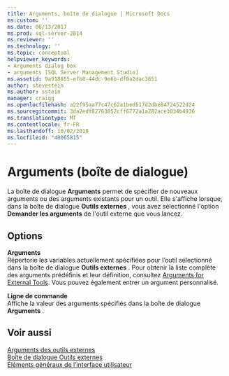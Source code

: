 ```yaml
---
title: Arguments, boîte de dialogue | Microsoft Docs
ms.custom: ''
ms.date: 06/13/2017
ms.prod: sql-server-2014
ms.reviewer: ''
ms.technology: ''
ms.topic: conceptual
helpviewer_keywords:
- Arguments dialog box
- arguments [SQL Server Management Studio]
ms.assetid: 9a918855-efb8-44dc-9e6b-df0a2dac3651
author: stevestein
ms.author: sstein
manager: craigg
ms.openlocfilehash: a22f95aa77c47c62a1bed517d2dbe84724522d24
ms.sourcegitcommit: 3da2edf82763852cff6772a1a282ace3034b4936
ms.translationtype: MT
ms.contentlocale: fr-FR
ms.lasthandoff: 10/02/2018
ms.locfileid: "48065815"
---
```

# <a name="arguments-dialog-box"></a>Arguments (boîte de dialogue)
  La boîte de dialogue **Arguments** permet de spécifier de nouveaux arguments ou des arguments existants pour un outil. Elle s'affiche lorsque, dans la boîte de dialogue **Outils externes** , vous avez sélectionné l'option **Demander les arguments** de l'outil externe que vous lancez.  
  
## <a name="options"></a>Options  
 **Arguments**  
 Répertorie les variables actuellement spécifiées pour l’outil sélectionné dans la boîte de dialogue **Outils externes** . Pour obtenir la liste complète des arguments prédéfinis et leur définition, consultez [Arguments for External Tools](menu-help/external-tools.md). Vous pouvez également entrer un argument personnalisé.  
  
 **Ligne de commande**  
 Affiche la valeur des arguments spécifiés dans la boîte de dialogue **Arguments** .  
  
## <a name="see-also"></a>Voir aussi  
 [Arguments des outils externes](menu-help/external-tools.md)   
 [Boîte de dialogue Outils externes](external-tools-dialog-box.md)   
 [Éléments généraux de l’interface utilisateur](general-user-interface-elements.md)  
  
  
